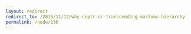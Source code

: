 ```yaml
---
layout: redirect
redirect_to: /2015/11/12/why-ceptr-or-transcending-maslows-hierarchy
permalink: /node/136
---
```

